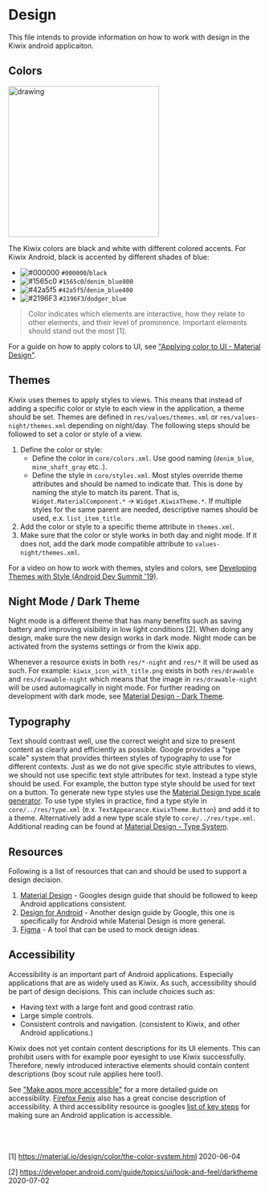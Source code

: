 # Design

This file intends to provide information on how to work with design in the Kiwix android applicaiton. 

## Colors

<img src="https://user-images.githubusercontent.com/22193232/83739760-4ef07080-a656-11ea-8f87-344f48e76324.png" alt="drawing" width="300"/>

The Kiwix colors are black and white with different colored accents. For Kiwix Android, black is accented by different shades of blue:

- ![#000000](https://via.placeholder.com/15/000000/000000?text=+) `#000000`/`black`
- ![#1565c0](https://via.placeholder.com/15/1565c0/000000?text=+) `#1565c0`/`denim_blue800`
- ![#42a5f5](https://via.placeholder.com/15/42a5f5/000000?text=+) `#42a5f5`/`denim_blue400`
- ![#2196F3](https://via.placeholder.com/15/2196F3/000000?text=+) `#2196F3`/`dodger_blue`

> Color indicates which elements are interactive, how they relate to other elements, and their level of prominence. Important elements should stand out the most [1].

For a guide on how to apply colors to UI, see ["Applying color to UI - Material Design"](https://material.io/design/color/applying-color-to-ui.html#backdrop).

## Themes
Kiwix uses themes to apply styles to views. This means that instead of adding a specific color or style to each view in the application, a theme should be set.
Themes are defined in `res/values/themes.xml` or `res/values-night/themes.xml` depending on night/day.
The following steps should be followed to set a color or style of a view.
1. Define the color or style:
    * Define the color in `core/colors.xml`. Use good naming (`denim_blue`, `mine_shaft_gray` etc..).
    * Define the style in `core/styles.xml`. Most styles override theme attributes and should be named to indicate that. This is done by naming the style to match its parent. That is, `Widget.MaterialComponent.*` -> `Widget.KiwixTheme.*`. If multiple styles for the same parent are needed, descriptive names should be used, e.x. `list_item_title`. 
2. Add the color or style to a specific theme attribute in `themes.xml`.
3. Make sure that the color or style works in both day and night mode. If it does not, add the dark mode compatible attribute to `values-night/themes.xml`.

For a video on how to work with themes, styles and colors, see [Developing Themes with Style (Android Dev Summit '19)](https://www.youtube.com/watch?v=Owkf8DhAOSo).

## Night Mode / Dark Theme
Night mode is a different theme that has many benefits such as saving battery and improving visibility in low light conditions [2]. When doing any design, make sure the new design works in dark mode. Night mode can be activated from the systems settings or from the kiwix app. 

Whenever a resource exists in both `res/*-night` and `res/*` it will be used as such. For example: `kiwix_icon_with_title.png` exists in both `res/drawable` and `res/drawable-night` which means that the image in `res/drawable-night` will be used automagically in night mode. For further reading on development with dark mode, see [Material Design - Dark Theme](https://developer.android.com/guide/topics/ui/look-and-feel/darktheme). 

## Typography
Text should contrast well, use the correct weight and size to present content as clearly and efficiently as possible. Google provides a "type scale" system that provides thirteen styles of typography to use for different contexts. Just as we do not give specific style attributes to views, we should not use specific text style attributes for text. Instead a type style should be used. For example, the button type style should be used for text on a button. To generate new type styles use the [Material Design type scale generator](https://material.io/design/typography/the-type-system.html#type-scale). To use type styles in practice, find a type style in `core/../res/type.xml` (e.x. `TextAppearance.KiwixTheme.Button`) and add it to a theme. Alternatively add a new type scale style to `core/../res/type.xml`. Additional reading can be found at [Material Design - Type System](https://material.io/design/typography/the-type-system.html#type-scale). 

## Resources
Following is a list of resources that can and should be used to support a design decision.

1. [Material Design](https://material.io/) - Googles design guide that should be followed to keep Android applications consistent.
2. [Design for Android](https://developer.android.com/design) - Another design guide by Google, this one is specifically for Android while Material Design is more general.
3. [Figma](https://www.figma.com) - A tool that can be used to mock design ideas.

## Accessibility
Accessibility is an important part of Android applications. Especially applications that are as widely used as Kiwix. As such, accessibility should be part of design decisions. This can include choices such as:

- Having text with a large font and good contrast ratio.
- Large simple controls.
- Consistent controls and navigation. (consistent to Kiwix, and other Android applications.)

Kiwix does not yet contain content descriptions for its UI elements. This can prohibit users with for example poor eyesight to use Kiwix successfully. Therefore, newly introduced interactive elements should contain content descriptions (boy scout rule applies here too!). 

See ["Make apps more accessible"](https://developer.android.com/guide/topics/ui/accessibility/apps) for a more detailed guide on accessibility. [Firefox Fenix](https://github.com/mozilla-mobile/shared-docs/blob/master/android/accessibility_guide.md) also has a great concise description of accessibility. A third accessibility resource is googles [list of key steps](https://android-developers.googleblog.com/2012/04/accessibility-are-you-serving-all-your.html) for making sure an Android application is accessible.
<br/>
<br/>
<br/>
<br/>

[1] https://material.io/design/color/the-color-system.html 2020-06-04

[2] https://developer.android.com/guide/topics/ui/look-and-feel/darktheme 2020-07-02


